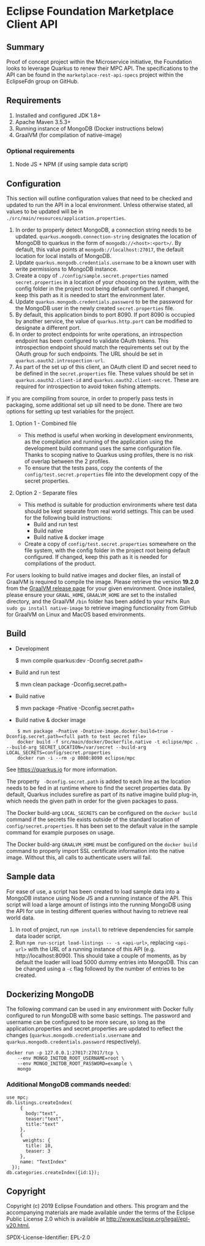 # Eclipse Foundation Marketplace Client API

## Summary

Proof of concept project within the Microservice initiative, the Foundation looks to leverage Quarkus to renew their MPC API. The specifications to the API can be found in the `marketplace-rest-api-specs` project within the EclipseFdn group on GitHub.

## Requirements

1. Installed and configured JDK 1.8+
1. Apache Maven 3.5.3+
1. Running instance of MongoDB (Docker instructions below)
1. GraalVM (for compilation of native-image)

### Optional requirements

1. Node JS + NPM (if using sample data script)

## Configuration

This section will outline configuration values that need to be checked and updated to run the API in a local environment. Unless otherwise stated, all values to be updated will be in `./src/main/resources/application.properties`.

1. In order to properly detect MongoDB, a connection string needs to be updated. `quarkus.mongodb.connection-string` designates the location of MongoDB to quarkus in the form of `mongodb://<host>:<port>/`. By default, this value points at `mongodb://localhost:27017`, the default location for local installs of MongoDB.
1. Update `quarkus.mongodb.credentials.username` to be a known user with write permissions to MongoDB instance.
1. Create a copy of `./config/sample.secret.properties` named `secret.properties` in a location of your choosing on the system, with the config folder in the project root being default configured. If changed, keep this path as it is needed to start the environment later.
1. Update `quarkus.mongodb.credentials.password` to be the password for the MongoDB user in the newly created `secret.properties` file.
1. By default, this application binds to port 8090. If port 8090 is occupied by another service, the value of `quarkus.http.port` can be modified to designate a different port. 
1. In order to protect endpoints for write operations, an introspection endpoint has been configured to validate OAuth tokens. This introspection endpoint should match the requirements set out by the OAuth group for such endpoints. The URL should be set in `quarkus.oauth2.introspection-url`.
1. As part of the set up of this client, an OAuth client ID and secret need to be defined in the `secret.properties` file. These values should be set in `quarkus.oauth2.client-id` and `quarkus.oauth2.client-secret`. These are required for introspection to avoid token fishing attempts.

If you are compiling from source, in order to properly pass tests in packaging, some additional set up sill need to be done. There are two options for setting up test variables for the project.

1. Option 1 - Combined file
    - This method is useful when working in development environments, as the compilation and running of the application using the development build command uses the same configuration file. Thanks to scoping native to Quarkus using profiles, there is no risk of overlap between the 2 profiles.
    - To ensure that the tests pass, copy the contents of the `config/test.secret.properties` file into the development copy of the secret properties.

1. Option 2 - Separate files
    - This method is suitable for production environments where test data should be kept separate from real world settings. This can be used for the following build instructions:
        - Build and run test  
        - Build native  
        - Build native & docker image  
    - Create a copy of `config/test.secret.properties` somewhere on the file system, with the config folder in the project root being default configured. If changed, keep this path as it is needed for compilations of the product.

For users looking to build native images and docker files, an install of GraalVM is required to compile the image. Please retrieve the version **19.2.0** from the [GraalVM release page](https://github.com/oracle/graal/releases) for your given environment. Once installed, please ensure your `GRAAL_HOME`, `GRAALVM_HOME` are set to the installed directory, and the GraalVM `/bin` folder has been added to your `PATH`. Run `sudo gu install native-image` to retrieve imaging functionality from GitHub for GraalVM on Linux and MacOS based environments. 


## Build

* Development 

    $ mvn compile quarkus:dev -Dconfig.secret.path=<full path to secret file>
   
* Build and run test

    $ mvn clean package -Dconfig.secret.path=<full path to test secret file>
    
* Build native 

    $ mvn package -Pnative -Dconfig.secret.path=<full path to test secret file>
    
* Build native & docker image

```
    $ mvn package -Pnative -Dnative-image.docker-build=true -Dconfig.secret.path=<full path to test secret file>  
    docker build -f src/main/docker/Dockerfile.native -t eclipse/mpc . --build-arg SECRET_LOCATION=/var/secret --build-arg LOCAL_SECRETS=config/secret.properties  
    docker run -i --rm -p 8080:8090 eclipse/mpc  
```

See https://quarkus.io for more information.  

The property ` -Dconfig.secret.path` is added to each line as the location needs to be fed in at runtime where to find the secret properties data. By default, Quarkus includes surefire as part of its native imagine build plug-in, which needs the given path in order for the given packages to pass.

The Docker build-arg `LOCAL_SECRETS` can be configured on the `docker build` command if the secrets file exists outside of the standard location of `config/secret.properties`. It has been set to the default value in the sample command for example purposes on usage.

The Docker build-arg `GRAALVM_HOME` must be configured on the `docker build` command to properly import SSL certificate information into the native image. Without this, all calls to authenticate users will fail.

## Sample data

For ease of use, a script has been created to load sample data into a MongoDB instance using Node JS and a running instance of the API. This script will load a large amount of listings into the running MongoDB using the API for use in testing different queries without having to retrieve real world data.

1. In root of project, run `npm install` to retrieve dependencies for sample data loader script.
1. Run `npm run-script load-listings -- -s <api-url>`, replacing `<api-url>` with the URL of a running instance of this API (e.g. http://localhost:8090). This should take a couple of moments, as by default the loader will load 5000 dummy entries into MongoDB. This can be changed using a `-c` flag followed by the number of entries to be created. 

## Dockerizing MongoDB

The following command can be used in any environment with Docker fully configured to run MongoDB with some basic settings. The password and username can be configured to be more secure, so long as the application.properties and secret.properties are updated to reflect the changes (`quarkus.mongodb.credentials.username` and `quarkus.mongodb.credentials.password` respectively).  

```
docker run -p 127.0.0.1:27017:27017/tcp \
    --env MONGO_INITDB_ROOT_USERNAME=root \
    --env MONGO_INITDB_ROOT_PASSWORD=example \
    mongo
```

### Additional MongoDB commands needed:

```
use mpc;
db.listings.createIndex(
     {
       body:"text", 
       teaser:"text",
       title:"text"
     },
     {
      weights: {
       title: 10,
       teaser: 3
     },
     name: "TextIndex"
  });
db.categories.createIndex({id:1});
```

## Copyright 

Copyright (c) 2019 Eclipse Foundation and others.
This program and the accompanying materials are made available under the terms of the Eclipse Public License 2.0 which is available at http://www.eclipse.org/legal/epl-v20.html,

SPDX-License-Identifier: EPL-2.0
